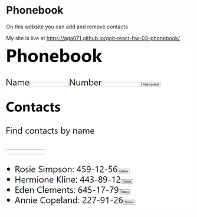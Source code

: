 # Phonebook

On this website you can add and remove contacts

My site is live at https://aga071.github.io/goit-react-hw-03-phonebook/

![Phonebook](image.png)
